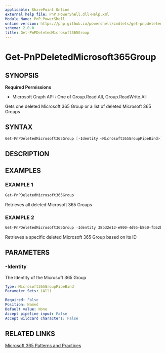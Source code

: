 ```yaml
---
applicable: SharePoint Online
external help file: PnP.PowerShell.dll-Help.xml
Module Name: PnP.PowerShell
online version: https://pnp.github.io/powershell/cmdlets/get-pnpdeletedmicrosoft365group
schema: 2.0.0
title: Get-PnPDeletedMicrosoft365Group
---
```


# Get-PnPDeletedMicrosoft365Group

## SYNOPSIS

**Required Permissions**

  * Microsoft Graph API : One of Group.Read.All, Group.ReadWrite.All

Gets one deleted Microsoft 365 Group or a list of deleted Microsoft 365 Groups

## SYNTAX

```powershell
Get-PnPDeletedMicrosoft365Group [-Identity <Microsoft365GroupPipeBind>] [<CommonParameters>]
```

## DESCRIPTION

## EXAMPLES

### EXAMPLE 1
```powershell
Get-PnPDeletedMicrosoft365Group
```

Retrieves all deleted Microsoft 365 Groups

### EXAMPLE 2
```powershell
Get-PnPDeletedMicrosoft365Group -Identity 38b32e13-e900-4d95-b860-fb52bc07ca7f
```

Retrieves a specific deleted Microsoft 365 Group based on its ID

## PARAMETERS

### -Identity
The Identity of the Microsoft 365 Group

```yaml
Type: Microsoft365GroupPipeBind
Parameter Sets: (All)

Required: False
Position: Named
Default value: None
Accept pipeline input: False
Accept wildcard characters: False
```

## RELATED LINKS

[Microsoft 365 Patterns and Practices](https://aka.ms/m365pnp)